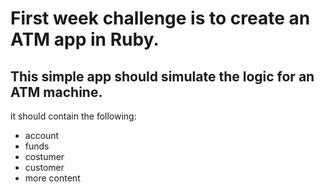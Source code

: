 # First week challenge is to create an ATM app in Ruby.

## This simple app should simulate the logic for an ATM machine. 

it should contain the following:
* account
* funds
* costumer
* customer
* more content

